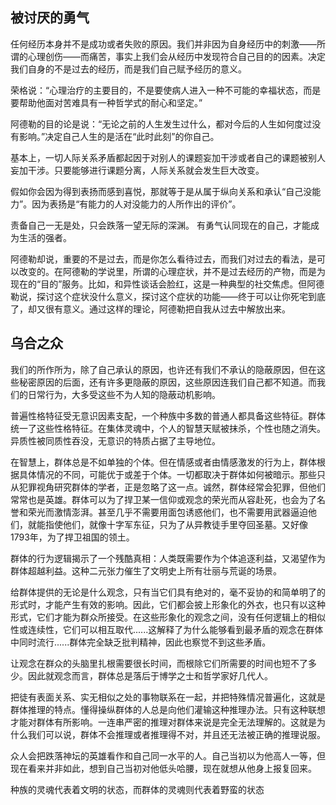## 被讨厌的勇气

任何经历本身并不是成功或者失败的原因。我们并非因为自身经历中的刺激——所谓的心理创伤——而痛苦，事实上我们会从经历中发现符合自己目的的因素。决定我们自身的不是过去的经历，而是我们自己赋予经历的意义。

荣格说：“心理治疗的主要目的，不是要使病人进入一种不可能的幸福状态，而是要帮助他面对苦难具有一种哲学式的耐心和坚定。”

阿德勒的目的论是说：“无论之前的人生发生过什么，都对今后的人生如何度过没有影响。”决定自己人生的是活在“此时此刻”的你自己。

基本上，一切人际关系矛盾都起因于对别人的课题妄加干涉或者自己的课题被别人妄加干涉。只要能够进行课题分离，人际关系就会发生巨大改变。

假如你会因为得到表扬而感到喜悦，那就等于是从属于纵向关系和承认“自己没能力”。因为表扬是“有能力的人对没能力的人所作出的评价”。

责备自己一无是处，只会跌落一望无际的深渊。
有勇气认同现在的自己，才能成为生活的强者。

阿德勒却说，重要的不是过去，而是你怎么看待过去，而我们对过去的看法，是可以改变的。在阿德勒的学说里，所谓的心理症状，并不是过去经历的产物，而是为现在的“目的”服务。比如，和异性谈话会脸红，这是一种典型的社交焦虑。但阿德勒说，探讨这个症状没什么意义，探讨这个症状的功能——终于可以让你死宅到底了，却又很有意义。通过这样的理论，阿德勒把自我从过去中解放出来。
## 乌合之众
我们的所作所为，除了自己承认的原因，也许还有我们不承认的隐蔽原因，但在这些秘密原因的后面，还有许多更隐蔽的原因，这些原因连我们自己都不知道。而我们的日常行为，大多受这些不为人知的隐蔽动机影响。

普遍性格特征受无意识因素支配，一个种族中多数的普通人都具备这些特征。群体统一了这些性格特征。在集体灵魂中，个人的智慧天赋被抹杀，个性也随之消失。异质性被同质性吞没，无意识的特质占据了主导地位。

在智慧上，群体总是不如单独的个体。但在情感或者由情感激发的行为上，群体根据具体情况的不同，可能优于或差于个体。一切都取决于群体如何被暗示。那些只从犯罪视角研究群体的学者，正是忽略了这一点。诚然，群体经常会犯罪，但他们常常也是英雄。群体可以为了捍卫某一信仰或观念的荣光而从容赴死，也会为了名誉和荣光而激情澎湃。甚至几乎不需要用面包诱惑他们，也不需要用武器逼迫他们，就能指使他们，就像十字军东征，只为了从异教徒手里夺回圣墓。又好像1793年，为了捍卫祖国的领土。

群体的行为逻辑揭示了一个残酷真相：人类既需要作为个体追逐利益，又渴望作为群体超越利益。这种二元张力催生了文明史上所有壮丽与荒诞的场景。

给群体提供的无论是什么观念，只有当它们具有绝对的，毫不妥协的和简单明了的形式时，才能产生有效的影响。因此，它们都会披上形象化的外衣，也只有以这种形式，它们才能为群众所接受。在这些形象化的观念之间，没有任何逻辑上的相似性或连续性，它们可以相互取代......这解释了为什么能够看到最矛盾的观念在群体中同时流行......群体完全缺乏批判精神，因此也察觉不到这些矛盾。

让观念在群众的头脑里扎根需要很长时间，而根除它们所需要的时间也短不了多少。因此就观念而言，群体总是落后于博学之士和哲学家好几代人。

把徒有表面关系、实无相似之处的事物联系在一起，并把特殊情况普遍化，这就是群体推理的特点。懂得操纵群体的人总是向他们灌输这种推理办法。只有这种联想才能对群体有所影响。一连串严密的推理对群体来说是完全无法理解的。这就是为什么我们可以说，群体不会推理或者推理得不对，并且还无法被正确的推理说服。

众人会把跌落神坛的英雄看作和自己同一水平的人。自己当初以为他高人一等，但现在看来并非如此，想到自己当初对他低头哈腰，现在就想从他身上报复回来。

种族的灵魂代表着文明的状态，而群体的灵魂则代表着野蛮的状态

